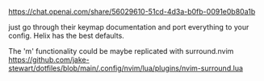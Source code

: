https://chat.openai.com/share/56029610-51cd-4d3a-b0fb-0091e0b80a1b

just go through their keymap documentation and port everything to your config.
Helix has the best defaults.

The 'm' functionality could be maybe replicated with surround.nvim https://github.com/jake-stewart/dotfiles/blob/main/.config/nvim/lua/plugins/nvim-surround.lua
